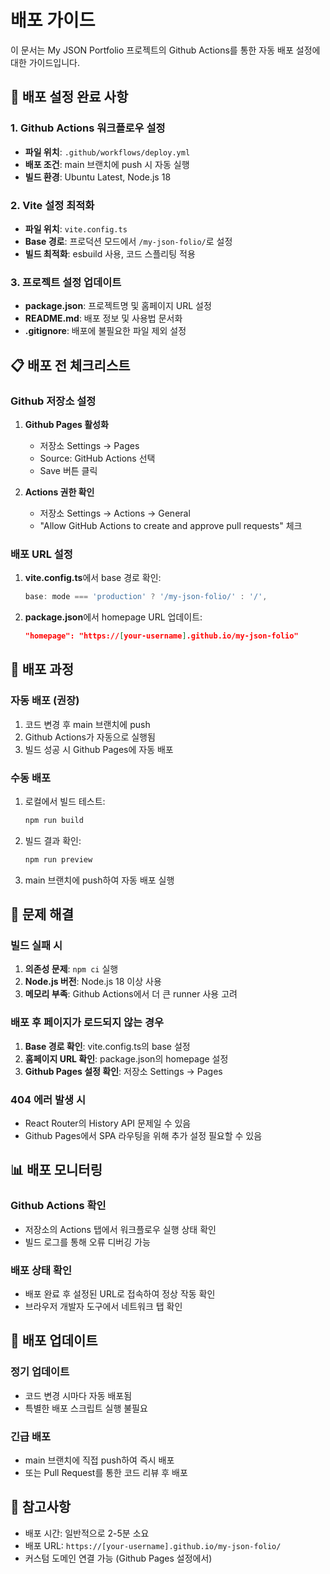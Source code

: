 # 배포 가이드

이 문서는 My JSON Portfolio 프로젝트의 Github Actions를 통한 자동 배포 설정에 대한 가이드입니다.

## 🚀 배포 설정 완료 사항

### 1. Github Actions 워크플로우 설정
- **파일 위치**: `.github/workflows/deploy.yml`
- **배포 조건**: main 브랜치에 push 시 자동 실행
- **빌드 환경**: Ubuntu Latest, Node.js 18

### 2. Vite 설정 최적화
- **파일 위치**: `vite.config.ts`
- **Base 경로**: 프로덕션 모드에서 `/my-json-folio/`로 설정
- **빌드 최적화**: esbuild 사용, 코드 스플리팅 적용

### 3. 프로젝트 설정 업데이트
- **package.json**: 프로젝트명 및 홈페이지 URL 설정
- **README.md**: 배포 정보 및 사용법 문서화
- **.gitignore**: 배포에 불필요한 파일 제외 설정

## 📋 배포 전 체크리스트

### Github 저장소 설정
1. **Github Pages 활성화**
   - 저장소 Settings → Pages
   - Source: GitHub Actions 선택
   - Save 버튼 클릭

2. **Actions 권한 확인**
   - 저장소 Settings → Actions → General
   - "Allow GitHub Actions to create and approve pull requests" 체크

### 배포 URL 설정
1. **vite.config.ts**에서 base 경로 확인:
   ```typescript
   base: mode === 'production' ? '/my-json-folio/' : '/',
   ```

2. **package.json**에서 homepage URL 업데이트:
   ```json
   "homepage": "https://[your-username].github.io/my-json-folio"
   ```

## 🔧 배포 과정

### 자동 배포 (권장)
1. 코드 변경 후 main 브랜치에 push
2. Github Actions가 자동으로 실행됨
3. 빌드 성공 시 Github Pages에 자동 배포

### 수동 배포
1. 로컬에서 빌드 테스트:
   ```bash
   npm run build
   ```

2. 빌드 결과 확인:
   ```bash
   npm run preview
   ```

3. main 브랜치에 push하여 자동 배포 실행

## 🐛 문제 해결

### 빌드 실패 시
1. **의존성 문제**: `npm ci` 실행
2. **Node.js 버전**: Node.js 18 이상 사용
3. **메모리 부족**: Github Actions에서 더 큰 runner 사용 고려

### 배포 후 페이지가 로드되지 않는 경우
1. **Base 경로 확인**: vite.config.ts의 base 설정
2. **홈페이지 URL 확인**: package.json의 homepage 설정
3. **Github Pages 설정 확인**: 저장소 Settings → Pages

### 404 에러 발생 시
- React Router의 History API 문제일 수 있음
- Github Pages에서 SPA 라우팅을 위해 추가 설정 필요할 수 있음

## 📊 배포 모니터링

### Github Actions 확인
- 저장소의 Actions 탭에서 워크플로우 실행 상태 확인
- 빌드 로그를 통해 오류 디버깅 가능

### 배포 상태 확인
- 배포 완료 후 설정된 URL로 접속하여 정상 작동 확인
- 브라우저 개발자 도구에서 네트워크 탭 확인

## 🔄 배포 업데이트

### 정기 업데이트
- 코드 변경 시마다 자동 배포됨
- 특별한 배포 스크립트 실행 불필요

### 긴급 배포
- main 브랜치에 직접 push하여 즉시 배포
- 또는 Pull Request를 통한 코드 리뷰 후 배포

## 📝 참고사항

- 배포 시간: 일반적으로 2-5분 소요
- 배포 URL: `https://[your-username].github.io/my-json-folio/`
- 커스텀 도메인 연결 가능 (Github Pages 설정에서)
